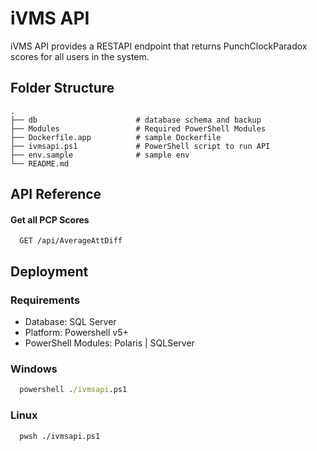 # iVMS API

iVMS API provides a RESTAPI endpoint that returns PunchClockParadox scores for all users in the system.


## Folder Structure
```
.
├── db                      # database schema and backup
├── Modules                 # Required PowerShell Modules
├── Dockerfile.app          # sample Dockerfile
├── ivmsapi.ps1             # PowerShell script to run API
├── env.sample              # sample env
└── README.md
```
## API Reference

#### Get all PCP Scores

```http
  GET /api/AverageAttDiff
```


## Deployment

### Requirements
- Database: SQL Server
- Platform: Powershell v5+
- PowerShell Modules: Polaris | SQLServer

### Windows
```cmd
  powershell ./ivmsapi.ps1
```

### Linux
```bash
  pwsh ./ivmsapi.ps1
```
